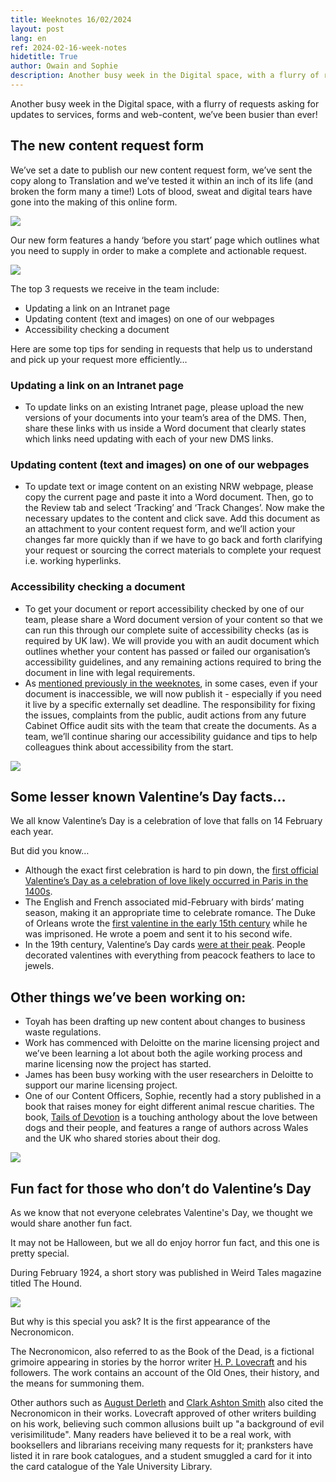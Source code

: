 ```yaml
---
title: Weeknotes 16/02/2024
layout: post
lang: en
ref: 2024-02-16-week-notes
hidetitle: True
author: Owain and Sophie
description: Another busy week in the Digital space, with a flurry of requests asking for updates to services, forms and web-content, we’ve been busier than ever!
---
```


Another busy week in the Digital space, with a flurry of requests asking for updates to services, forms and web-content, we’ve been busier than ever!

## The new content request form

We’ve set a date to publish our new content request form, we’ve sent the copy along to Translation and we’ve tested it within an inch of its life (and broken the form many a time!) Lots of blood, sweat and digital tears have gone into the making of this online form.

![](https://github.com/nrw-digital/week-notes/blob/786ca836257232481e77abd1689072fb4daad3fb/images/content%20request%20form%20mapped%20out.png?raw=true)

Our new form features a handy ‘before you start’ page which outlines what you need to supply in order to make a complete and actionable request.

![](https://github.com/nrw-digital/week-notes/blob/0c6227616364e68cfe8fe4ca7ce660c9889ce437/images/content%20request%20form%20start%20page.png?raw=true)

The top 3 requests we receive in the team include:
+ Updating a link on an Intranet page
+ Updating content (text and images) on one of our webpages
+ Accessibility checking a document

Here are some top tips for sending in requests that help us to understand and pick up your request more efficiently…

### Updating a link on an Intranet page
+ To update links on an existing Intranet page, please upload the new versions of your documents into your team’s area of the DMS. Then, share these links with us inside a Word document that clearly states which links need updating with each of your new DMS links.

### Updating content (text and images) on one of our webpages
+ To update text or image content on an existing NRW webpage, please copy the current page and paste it into a Word document. Then, go to the Review tab and select ‘Tracking’ and ‘Track Changes’. Now make the necessary updates to the content and click save. Add this document as an attachment to your content request form, and we’ll action your changes far more quickly than if we have to go back and forth clarifying your request or sourcing the correct materials to complete your request i.e. working hyperlinks.

### Accessibility checking a document
+ To get your document or report accessibility checked by one of our team, please share a Word document version of your content so that we can run this through our complete suite of accessibility checks (as is required by UK law). We will provide you with an audit document which outlines whether your content has passed or failed our organisation’s accessibility guidelines, and any remaining actions required to bring the document in line with legal requirements. 
+ As [mentioned previously in the weeknotes](https://nrw-digital.github.io/week-notes/en/updates/2024/01/19/week-notes.html), in some cases, even if your document is inaccessible, we will now publish it - especially if you need it live by a specific externally set deadline. The responsibility for fixing the issues, complaints from the public, audit actions from any future Cabinet Office audit sits with the team that create the documents. As a team, we’ll continue sharing our accessibility guidance and tips to help colleagues think about accessibility from the start.

![](https://github.com/nrw-digital/week-notes/blob/ffdbfd8658632981496868d7b218c9249e24bce2/images/flamingos.jpg?raw=true)
## Some lesser known Valentine’s Day facts…

We all know Valentine’s Day is a celebration of love that falls on 14 February each year. 

But did you know…

+ Although the exact first celebration is hard to pin down, the [first official Valentine’s Day as a celebration of love likely occurred in Paris in the 1400s](https://www.history.com/topics/valentines-day/history-of-valentines-day-2).
+ The English and French associated mid-February with birds’ mating season, making it an appropriate time to celebrate romance. The Duke of Orleans wrote the [first valentine in the early 15th century](https://www.history.com/topics/valentines-day/valentines-day-facts) while he was imprisoned. He wrote a poem and sent it to his second wife.
+ In the 19th century, Valentine’s Day cards [were at their peak](https://www.metmuseum.org/blogs/now-at-the-met/2017/valentines-day-romance-of-cobwebs). People decorated valentines with everything from peacock feathers to lace to jewels.

## Other things we’ve been working on:
+ Toyah has been drafting up new content about changes to business waste regulations.
+ Work has commenced with Deloitte on the marine licensing project and we’ve been learning a lot about both the agile working process and marine licensing now the project has started.
+ James has been busy working with the user researchers in Deloitte to support our marine licensing project. 
+ One of our Content Officers, Sophie, recently had a story published in a book that raises money for eight different animal rescue charities. The book, [Tails of Devotion](https://www.amazon.co.uk/dp/B0CVQ6MGLJ/ref=sr_1_2) is a touching anthology about the love between dogs and their people, and features a range of authors across Wales and the UK who shared stories about their dog.

![](https://github.com/nrw-digital/week-notes/blob/aaa66b7355571b838367735b9b0cbbacbee714a2/images/Tails%20of%20Devotion.png?raw=true)

## Fun fact for those who don’t do Valentine’s Day
As we know that not everyone celebrates Valentine's Day, we thought we would share another fun fact.

It may not be Halloween, but we all do enjoy horror fun fact, and this one is pretty special.

During February 1924, a short story was published in Weird Tales magazine titled The Hound. 

![](https://github.com/nrw-digital/week-notes/blob/b40415fda0cdca6d3c387e7295bbe031ff6ddde7/images/WeirdTales-1924-02.jpg?raw=true)

But why is this special you ask? It is the first appearance of the Necronomicon.

The Necronomicon, also referred to as the Book of the Dead, is a fictional grimoire appearing in stories by the horror writer [H. P. Lovecraft](https://en.wikipedia.org/wiki/H._P._Lovecraft) and his followers. The work contains an account of the Old Ones, their history, and the means for summoning them.

Other authors such as [August Derleth](https://en.wikipedia.org/wiki/August_Derleth) and [Clark Ashton Smith](https://en.wikipedia.org/wiki/Clark_Ashton_Smith) also cited the Necronomicon in their works. Lovecraft approved of other writers building on his work, believing such common allusions built up "a background of evil verisimilitude". Many readers have believed it to be a real work, with booksellers and librarians receiving many requests for it; pranksters have listed it in rare book catalogues, and a student smuggled a card for it into the card catalogue of the Yale University Library.
